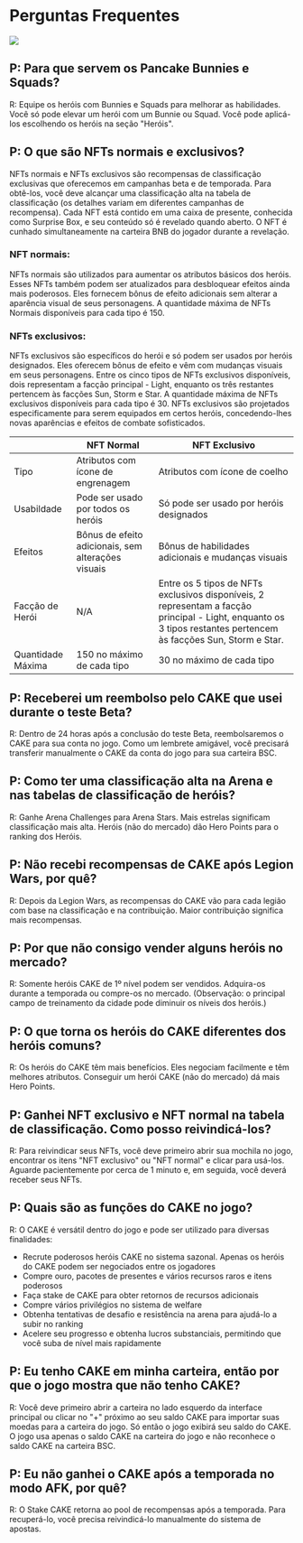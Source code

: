 # Perguntas Frequentes

![](https://1397868517-files.gitbook.io/\~/files/v0/b/gitbook-x-prod.appspot.com/o/spaces%2F-MHREX7DHcljbY5IkjgJ-1972196547%2Fuploads%2FXAtRI1STxdwPUmvnPnYc%2Flogo%20\(1\).png?alt=media\&token=80b8231e-edab-42f9-bac0-6e555e61926b)

## P: Para que servem os Pancake Bunnies e Squads?&#x20;

R: Equipe os heróis com Bunnies e Squads para melhorar as habilidades. Você só pode elevar um herói com um Bunnie ou Squad. Você pode aplicá-los escolhendo os heróis na seção "Heróis".&#x20;

## P: O que são NFTs normais e exclusivos?&#x20;

NFTs normais e NFTs exclusivos são recompensas de classificação exclusivas que oferecemos em campanhas beta e de temporada. Para obtê-los, você deve alcançar uma classificação alta na tabela de classificação (os detalhes variam em diferentes campanhas de recompensa). Cada NFT está contido em uma caixa de presente, conhecida como Surprise Box, e seu conteúdo só é revelado quando aberto. O NFT é cunhado simultaneamente na carteira BNB do jogador durante a revelação.&#x20;

### NFT normais:&#x20;

NFTs normais são utilizados para aumentar os atributos básicos dos heróis. Esses NFTs também podem ser atualizados para desbloquear efeitos ainda mais poderosos. Eles fornecem bônus de efeito adicionais sem alterar a aparência visual de seus personagens. A quantidade máxima de NFTs Normais disponíveis para cada tipo é 150.&#x20;

### NFTs exclusivos:&#x20;

NFTs exclusivos são específicos do herói e só podem ser usados por heróis designados. Eles oferecem bônus de efeito e vêm com mudanças visuais em seus personagens. Entre os cinco tipos de NFTs exclusivos disponíveis, dois representam a facção principal - Light, enquanto os três restantes pertencem às facções Sun, Storm e Star. A quantidade máxima de NFTs exclusivos disponíveis para cada tipo é 30. NFTs exclusivos são projetados especificamente para serem equipados em certos heróis, concedendo-lhes novas aparências e efeitos de combate sofisticados.

|                   |  NFT Normal                                        | NFT Exclusivo                                                                                                                                                    |
| ----------------- | -------------------------------------------------- | ---------------------------------------------------------------------------------------------------------------------------------------------------------------- |
| Tipo              | Atributos com ícone de engrenagem                  | Atributos com ícone de coelho                                                                                                                                    |
| Usabildade        | Pode ser usado por todos os heróis                 | Só pode ser usado por heróis designados                                                                                                                          |
| Efeitos           | Bônus de efeito adicionais, sem alterações visuais | Bônus de habilidades adicionais e mudanças visuais                                                                                                               |
| Facção de Herói   | N/A                                                | Entre os 5 tipos de NFTs exclusivos disponíveis, 2 representam a facção principal - Light, enquanto os 3 tipos restantes pertencem às facções Sun, Storm e Star. |
| Quantidade Máxima | 150 no máximo de cada tipo                         | 30 no máximo de cada tipo                                                                                                                                        |

## P: Receberei um reembolso pelo CAKE que usei durante o teste Beta?

R: Dentro de 24 horas após a conclusão do teste Beta, reembolsaremos o CAKE para sua conta no jogo. Como um lembrete amigável, você precisará transferir manualmente o CAKE da conta do jogo para sua carteira BSC.&#x20;

## P: Como ter uma classificação alta na Arena e nas tabelas de classificação de heróis?&#x20;

R: Ganhe Arena Challenges para Arena Stars. Mais estrelas significam classificação mais alta. Heróis (não do mercado) dão Hero Points para o ranking dos Heróis.&#x20;

## P: Não recebi recompensas de CAKE após Legion Wars, por quê?&#x20;

R: Depois da Legion Wars, as recompensas do CAKE vão para cada legião com base na classificação e na contribuição. Maior contribuição significa mais recompensas.&#x20;

## P: Por que não consigo vender alguns heróis no mercado?&#x20;

R: Somente heróis CAKE de 1º nível podem ser vendidos. Adquira-os durante a temporada ou compre-os no mercado. (Observação: o principal campo de treinamento da cidade pode diminuir os níveis dos heróis.)&#x20;

## P: O que torna os heróis do CAKE diferentes dos heróis comuns?&#x20;

R: Os heróis do CAKE têm mais benefícios. Eles negociam facilmente e têm melhores atributos. Conseguir um herói CAKE (não do mercado) dá mais Hero Points.&#x20;

## P: Ganhei NFT exclusivo e NFT normal na tabela de classificação. Como posso reivindicá-los?&#x20;

R: Para reivindicar seus NFTs, você deve primeiro abrir sua mochila no jogo, encontrar os itens "NFT exclusivo" ou "NFT normal" e clicar para usá-los. Aguarde pacientemente por cerca de 1 minuto e, em seguida, você deverá receber seus NFTs.&#x20;

## P: Quais são as funções do CAKE no jogo?&#x20;

R: O CAKE é versátil dentro do jogo e pode ser utilizado para diversas finalidades:&#x20;

* Recrute poderosos heróis CAKE no sistema sazonal. Apenas os heróis do CAKE podem ser negociados entre os jogadores&#x20;
* Compre ouro, pacotes de presentes e vários recursos raros e itens poderosos&#x20;
* Faça stake de CAKE para obter retornos de recursos adicionais&#x20;
* Compre vários privilégios no sistema de welfare
* Obtenha tentativas de desafio e resistência na arena para ajudá-lo a subir no ranking&#x20;
* Acelere seu progresso e obtenha lucros substanciais, permitindo que você suba de nível mais rapidamente&#x20;

## P: Eu tenho CAKE em minha carteira, então por que o jogo mostra que não tenho CAKE?&#x20;

R: Você deve primeiro abrir a carteira no lado esquerdo da interface principal ou clicar no "+" próximo ao seu saldo CAKE para importar suas moedas para a carteira do jogo. Só então o jogo exibirá seu saldo do CAKE. O jogo usa apenas o saldo CAKE na carteira do jogo e não reconhece o saldo CAKE na carteira BSC.&#x20;

## P: Eu não ganhei o CAKE após a temporada no modo AFK, por quê?&#x20;

R: O Stake CAKE retorna ao pool de recompensas após a temporada. Para recuperá-lo, você precisa reivindicá-lo manualmente do sistema de apostas.
